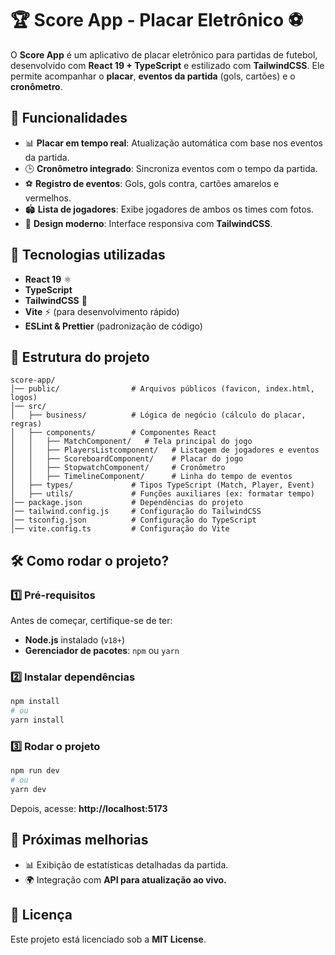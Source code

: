 # 🏆 Score App - Placar Eletrônico ⚽

O **Score App** é um aplicativo de placar eletrônico para partidas de futebol, desenvolvido com **React 19 + TypeScript** e estilizado com **TailwindCSS**. Ele permite acompanhar o **placar**, **eventos da partida** (gols, cartões) e o **cronômetro**.

## 📌 Funcionalidades
- 📊 **Placar em tempo real**: Atualização automática com base nos eventos da partida.
- 🕒 **Cronômetro integrado**: Sincroniza eventos com o tempo da partida.
- ⚽ **Registro de eventos**: Gols, gols contra, cartões amarelos e vermelhos.
- 🏟️ **Lista de jogadores**: Exibe jogadores de ambos os times com fotos.
- 🎨 **Design moderno**: Interface responsiva com **TailwindCSS**.

## 🚀 Tecnologias utilizadas
- **React 19** ⚛️
- **TypeScript**
- **TailwindCSS** 🎨
- **Vite** ⚡ (para desenvolvimento rápido)
- **ESLint & Prettier** (padronização de código)

## 📂 Estrutura do projeto

```
score-app/
│── public/                # Arquivos públicos (favicon, index.html, logos)
│── src/
│   ├── business/          # Lógica de negócio (cálculo do placar, regras)
│   ├── components/        # Componentes React
│   │   ├── MatchComponent/   # Tela principal do jogo
│   │   ├── PlayersListcomponent/   # Listagem de jogadores e eventos
│   │   ├── ScoreboardComponent/    # Placar do jogo
│   │   ├── StopwatchComponent/     # Cronômetro
│   │   ├── TimelineComponent/      # Linha do tempo de eventos
│   ├── types/             # Tipos TypeScript (Match, Player, Event)
│   ├── utils/             # Funções auxiliares (ex: formatar tempo)
│── package.json           # Dependências do projeto
│── tailwind.config.js     # Configuração do TailwindCSS
│── tsconfig.json          # Configuração do TypeScript
│── vite.config.ts         # Configuração do Vite
```

## 🛠️ Como rodar o projeto?

### 1️⃣ **Pré-requisitos**
Antes de começar, certifique-se de ter:
- **Node.js** instalado (`v18+`)
- **Gerenciador de pacotes**: `npm` ou `yarn`

### 2️⃣ **Instalar dependências**
```bash
npm install
# ou
yarn install
```

### 3️⃣ **Rodar o projeto**
```bash
npm run dev
# ou
yarn dev
```
Depois, acesse: **http://localhost:5173**

## 🎯 Próximas melhorias
- 📊 Exibição de estatísticas detalhadas da partida.
- 🌍 Integração com **API para atualização ao vivo.**

## 📜 Licença
Este projeto está licenciado sob a **MIT License**.  
